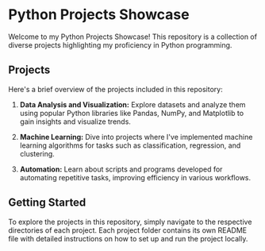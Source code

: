 # Python Projects Showcase

Welcome to my Python Projects Showcase! This repository is a collection of diverse projects highlighting my proficiency in Python programming.

## Projects

Here's a brief overview of the projects included in this repository:

1. **Data Analysis and Visualization:** Explore datasets and analyze them using popular Python libraries like Pandas, NumPy, and Matplotlib to gain insights and visualize trends.

2. **Machine Learning:** Dive into projects where I've implemented machine learning algorithms for tasks such as classification, regression, and clustering.

3. **Automation:** Learn about scripts and programs developed for automating repetitive tasks, improving efficiency in various workflows.

## Getting Started

To explore the projects in this repository, simply navigate to the respective directories of each project. Each project folder contains its own README file with detailed instructions on how to set up and run the project locally.
